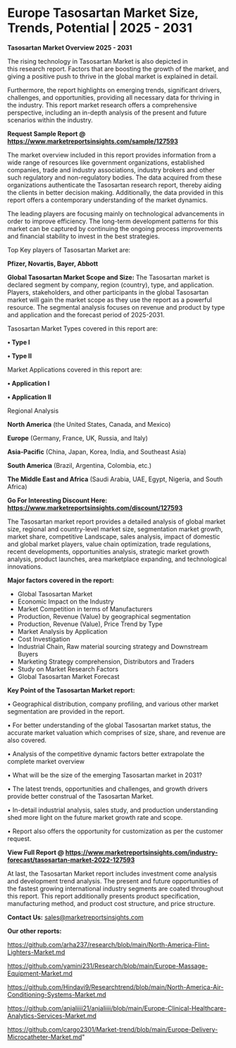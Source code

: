# Europe Tasosartan Market Size, Trends, Potential | 2025 - 2031

<Strong> Tasosartan Market Overview 2025 - 2031</strong>

The rising technology in Tasosartan Market is also depicted in this research report. Factors that are boosting the growth of the market, and giving a positive push to thrive in the global market is explained in detail.

Furthermore, the report highlights on emerging trends, significant drivers, challenges, and opportunities, providing all necessary data for thriving in the industry. This report market research offers a comprehensive perspective, including an in-depth analysis of the present and future scenarios within the industry.

<strong>Request Sample Report @ <a href=https://www.marketreportsinsights.com/sample/127593>https://www.marketreportsinsights.com/sample/127593</a></strong>

The market overview included in this report provides information from a wide range of resources like government organizations, established companies, trade and industry associations, industry brokers and other such regulatory and non-regulatory bodies. The data acquired from these organizations authenticate the Tasosartan research report, thereby aiding the clients in better decision making. Additionally, the data provided in this report offers a contemporary understanding of the market dynamics.

The leading players are focusing mainly on technological advancements in order to improve efficiency. The long-term development patterns for this market can be captured by continuing the ongoing process improvements and financial stability to invest in the best strategies.

Top Key players of Tasosartan Market are:

<strong>Pfizer, Novartis, Bayer, Abbott</strong>

<strong><b>Global Tasosartan Market Scope and Size:</b></strong>
The Tasosartan market is declared segment by company, region (country), type, and application. Players, stakeholders, and other participants in the global Tasosartan market will gain the market scope as they use the report as a powerful resource. The segmental analysis focuses on revenue and product by type and application and the forecast period of 2025-2031.

Tasosartan Market Types covered in this report are:

<strong>• Type I

• Type II</strong>

Market Applications covered in this report are:

<strong>• Application I

• Application II</strong> 

Regional Analysis

<strong>North America</strong> (the United States, Canada, and Mexico)

<strong>Europe</strong> (Germany, France, UK, Russia, and Italy)

<strong>Asia-Pacific</strong> (China, Japan, Korea, India, and Southeast Asia)

<strong>South America</strong> (Brazil, Argentina, Colombia, etc.)

<strong>The Middle East and Africa</strong> (Saudi Arabia, UAE, Egypt, Nigeria, and South Africa)

<strong>Go For Interesting Discount Here: <a href=https://www.marketreportsinsights.com/discount/127593>https://www.marketreportsinsights.com/discount/127593</a></strong>

The Tasosartan market report provides a detailed analysis of global market size, regional and country-level market size, segmentation market growth, market share, competitive Landscape, sales analysis, impact of domestic and global market players, value chain optimization, trade regulations, recent developments, opportunities analysis, strategic market growth analysis, product launches, area marketplace expanding, and technological innovations.

<strong><b>Major factors covered in the report:</b></strong>
<ul>
  <li>Global Tasosartan Market </li>
  <li>Economic Impact on the Industry</li>
  <li>Market Competition in terms of Manufacturers</li>
  <li>Production, Revenue (Value) by geographical segmentation</li>
  <li>Production, Revenue (Value), Price Trend by Type</li>
  <li>Market Analysis by Application</li>
  <li>Cost Investigation</li>
  <li>Industrial Chain, Raw material sourcing strategy and Downstream Buyers</li>
  <li>Marketing Strategy comprehension, Distributors and Traders</li>
  <li>Study on Market Research Factors</li>
  <li>Global Tasosartan Market Forecast</li>
</ul>

<strong><b>Key Point of the Tasosartan Market report:</b></strong>

• Geographical distribution, company profiling, and various other market segmentation are provided in the report.

• For better understanding of the global Tasosartan market status, the accurate market valuation which comprises of size, share, and revenue are also covered.

• Analysis of the competitive dynamic factors better extrapolate the complete market overview

• What will be the size of the emerging Tasosartan market in 2031?

• The latest trends, opportunities and challenges, and growth drivers provide better construal of the Tasosartan Market.

• In-detail industrial analysis, sales study, and production understanding shed more light on the future market growth rate and scope.

• Report also offers the opportunity for customization as per the customer request.

<strong><b>View Full Report @ <a href=https://www.marketreportsinsights.com/industry-forecast/tasosartan-market-2022-127593>https://www.marketreportsinsights.com/industry-forecast/tasosartan-market-2022-127593</a></b></strong>


At last, the Tasosartan Market report includes investment come analysis and development trend analysis. The present and future opportunities of the fastest growing international industry segments are coated throughout this report. This report additionally presents product specification, manufacturing method, and product cost structure, and price structure.

<strong>Contact Us:</strong>
sales@marketreportsinsights.com

<strong>Our other reports:</strong>

<a href=https://github.com/arha237/research/blob/main/North-America-Flint-Lighters-Market.md>https://github.com/arha237/research/blob/main/North-America-Flint-Lighters-Market.md</a>

<a href=https://github.com/yamini231/Research/blob/main/Europe-Massage-Equipment-Market.md>https://github.com/yamini231/Research/blob/main/Europe-Massage-Equipment-Market.md</a>

<a href=https://github.com/Hindavi9/Researchtrend/blob/main/North-America-Air-Conditioning-Systems-Market.md>https://github.com/Hindavi9/Researchtrend/blob/main/North-America-Air-Conditioning-Systems-Market.md</a>

<a href=https://github.com/anjaliiii21/anjaliiii/blob/main/Europe-Clinical-Healthcare-Analytics-Services-Market.md>https://github.com/anjaliiii21/anjaliiii/blob/main/Europe-Clinical-Healthcare-Analytics-Services-Market.md</a>

<a href=https://github.com/cargo2301/Market-trend/blob/main/Europe-Delivery-Microcatheter-Market.md>https://github.com/cargo2301/Market-trend/blob/main/Europe-Delivery-Microcatheter-Market.md</a>"
